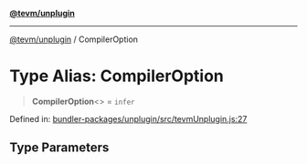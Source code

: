 [**@tevm/unplugin**](../README.md)

***

[@tevm/unplugin](../globals.md) / CompilerOption

# Type Alias: CompilerOption

> **CompilerOption**\<\> = `infer`

Defined in: [bundler-packages/unplugin/src/tevmUnplugin.js:27](https://github.com/evmts/tevm-monorepo/blob/main/bundler-packages/unplugin/src/tevmUnplugin.js#L27)

## Type Parameters
